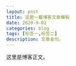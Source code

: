 ```yaml
---
layout: post
title: 这是一篇博客文章模板
date: 2020-9-02
categories: blog
tags: [标签一,标签二]
description: 文章金句。
---
```


这里是博客正文。
